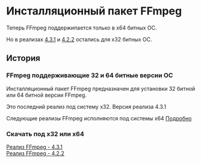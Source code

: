 # Инсталляционный пакет FFmpeg

Теперь FFmpeg поддержипается только в x64 битных ОС.

Но в реализах [4.3.1](https://github.com/ProjectSoft-STUDIONIONS/ffmpegInstaller/releases/tag/ffmpeg_4.3.1) и [4.2.2](https://github.com/ProjectSoft-STUDIONIONS/ffmpegInstaller/releases/tag/ffmpeg_4.2.2) остались для x32 битных ОС.

## История

### FFmpeg поддерживающие 32 и 64 битные версии ОС

Инсталляционный пакет FFmpeg предназначен для установки 32 битной или 64 битной версии FFmpeg.

Это последний реализ под систему x32. Версия реализа 4.3.1

Следующие реализы FFmpeg исполняются под системы x64 [Подробно](https://github.com/BtbN/FFmpeg-Builds/releases/tag/latest)

### Скачать под x32 или x64

[Реализ FFmpeg - 4.3.1](https://github.com/ProjectSoft-STUDIONIONS/ffmpegInstaller/releases/tag/ffmpeg_4.3.1)<br>[Реализ FFmpeg - 4.2.2](https://github.com/ProjectSoft-STUDIONIONS/ffmpegInstaller/releases/tag/ffmpeg_4.2.2)